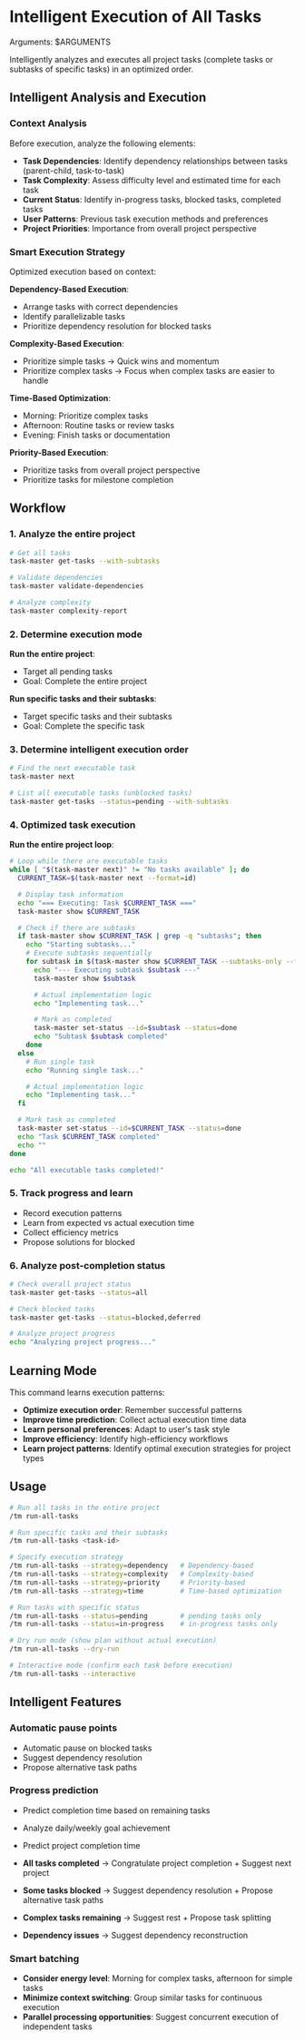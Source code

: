 # Intelligent Execution of All Tasks

Arguments: $ARGUMENTS

Intelligently analyzes and executes all project tasks (complete tasks or subtasks of specific tasks) in an optimized order.

## Intelligent Analysis and Execution

### Context Analysis

Before execution, analyze the following elements:

- **Task Dependencies**: Identify dependency relationships between tasks (parent-child, task-to-task)
- **Task Complexity**: Assess difficulty level and estimated time for each task
- **Current Status**: Identify in-progress tasks, blocked tasks, completed tasks
- **User Patterns**: Previous task execution methods and preferences
- **Project Priorities**: Importance from overall project perspective

### Smart Execution Strategy

Optimized execution based on context:

**Dependency-Based Execution**:

- Arrange tasks with correct dependencies
- Identify parallelizable tasks
- Prioritize dependency resolution for blocked tasks

**Complexity-Based Execution**:

- Prioritize simple tasks → Quick wins and momentum
- Prioritize complex tasks → Focus when complex tasks are easier to handle

**Time-Based Optimization**:

- Morning: Prioritize complex tasks
- Afternoon: Routine tasks or review tasks
- Evening: Finish tasks or documentation

**Priority-Based Execution**:

- Prioritize tasks from overall project perspective
- Prioritize tasks for milestone completion

## Workflow

### 1. Analyze the entire project

```bash
# Get all tasks
task-master get-tasks --with-subtasks

# Validate dependencies
task-master validate-dependencies

# Analyze complexity
task-master complexity-report
```

### 2. Determine execution mode

**Run the entire project**:

- Target all pending tasks
- Goal: Complete the entire project

**Run specific tasks and their subtasks**:

- Target specific tasks and their subtasks
- Goal: Complete the specific task

### 3. Determine intelligent execution order

```bash
# Find the next executable task
task-master next

# List all executable tasks (unblocked tasks)
task-master get-tasks --status=pending --with-subtasks
```

### 4. Optimized task execution

**Run the entire project loop**:

```bash
# Loop while there are executable tasks
while [ "$(task-master next)" != "No tasks available" ]; do
  CURRENT_TASK=$(task-master next --format=id)

  # Display task information
  echo "=== Executing: Task $CURRENT_TASK ==="
  task-master show $CURRENT_TASK

  # Check if there are subtasks
  if task-master show $CURRENT_TASK | grep -q "subtasks"; then
    echo "Starting subtasks..."
    # Execute subtasks sequentially
    for subtask in $(task-master show $CURRENT_TASK --subtasks-only --format=ids); do
      echo "--- Executing subtask $subtask ---"
      task-master show $subtask

      # Actual implementation logic
      echo "Implementing task..."

      # Mark as completed
      task-master set-status --id=$subtask --status=done
      echo "Subtask $subtask completed"
    done
  else
    # Run single task
    echo "Running single task..."

    # Actual implementation logic
    echo "Implementing task..."
  fi

  # Mark task as completed
  task-master set-status --id=$CURRENT_TASK --status=done
  echo "Task $CURRENT_TASK completed"
  echo ""
done

echo "All executable tasks completed!"
```

### 5. Track progress and learn

- Record execution patterns
- Learn from expected vs actual execution time
- Collect efficiency metrics
- Propose solutions for blocked

### 6. Analyze post-completion status

```bash
# Check overall project status
task-master get-tasks --status=all

# Check blocked tasks
task-master get-tasks --status=blocked,deferred

# Analyze project progress
echo "Analyzing project progress..."
```

## Learning Mode

This command learns execution patterns:

- **Optimize execution order**: Remember successful patterns
- **Improve time prediction**: Collect actual execution time data
- **Learn personal preferences**: Adapt to user's task style
- **Improve efficiency**: Identify high-efficiency workflows
- **Learn project patterns**: Identify optimal execution strategies for project types

## Usage

```bash
# Run all tasks in the entire project
/tm run-all-tasks

# Run specific tasks and their subtasks
/tm run-all-tasks <task-id>

# Specify execution strategy
/tm run-all-tasks --strategy=dependency   # Dependency-based
/tm run-all-tasks --strategy=complexity   # Complexity-based
/tm run-all-tasks --strategy=priority     # Priority-based
/tm run-all-tasks --strategy=time         # Time-based optimization

# Run tasks with specific status
/tm run-all-tasks --status=pending        # pending tasks only
/tm run-all-tasks --status=in-progress    # in-progress tasks only

# Dry run mode (show plan without actual execution)
/tm run-all-tasks --dry-run

# Interactive mode (confirm each task before execution)
/tm run-all-tasks --interactive
```

## Intelligent Features

### Automatic pause points

- Automatic pause on blocked tasks
- Suggest dependency resolution
- Propose alternative task paths

### Progress prediction

- Predict completion time based on remaining tasks
- Analyze daily/weekly goal achievement
- Predict project completion time

- **All tasks completed** → Congratulate project completion + Suggest next project
- **Some tasks blocked** → Suggest dependency resolution + Propose alternative task paths
- **Complex tasks remaining** → Suggest rest + Propose task splitting
- **Dependency issues** → Suggest dependency reconstruction

### Smart batching

- **Consider energy level**: Morning for complex tasks, afternoon for simple tasks
- **Minimize context switching**: Group similar tasks for continuous execution
- **Parallel processing opportunities**: Suggest concurrent execution of independent tasks
